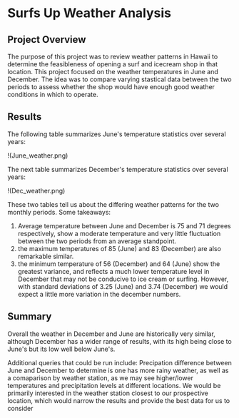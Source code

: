# Surfs Up Weather Analysis

## Project Overview

The purpose of this project was to review weather patterns in Hawaii to determine the feasibleness of opening a surf and icecream shop in that location. This project focused on the weather temperatures in June and December. The idea was to compare varying stastical data between the two periods to assess whether the shop would have enough good weather conditions in which to operate.

## Results

The following table summarizes June's temperature statistics over several years:

!(June_weather.png)

The next table summarizes December's temperature statistics over several years:

!(Dec_weather.png)

These two tables tell us about the differing weather patterns for the two monthly periods. Some takeaways:
1.	Average temperature between June and December is 75 and 71 degrees respectively, show a moderate temperature and very little fluctuation between the two periods from an average standpoint.
2.	the maximum temperatures of 85 (June) and 83 (December) are also remarkable similar.
3.	the minimum temperature of 56 (December) and 64 (June) show the greatest variance, and reflects a much lower temperature level in December that may not be conducive to ice cream or surfing. However, with standard deviations of 3.25 (June) and 3.74 (December) we would expect a little more variation in the december numbers.

## Summary

Overall the weather in December and June are historically very similar, although December has a wider range of results, with its high being close to June's but its low well below June's.

Additional queries that could be run include: Precipation difference between June and December to determine is one has more rainy weather, as well as a comaparison by weather station, as we may see higher/lower temperatures and precipitation levels at different locations. We would be primarily interested in the weather station closest to our prospective location, which would narrow the results and provide the best data for us to consider
